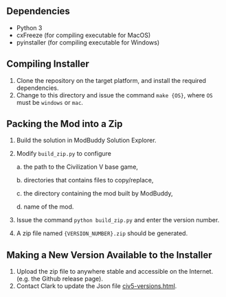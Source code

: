 ## Dependencies
- Python 3
- cxFreeze (for compiling executable for MacOS)
- pyinstaller (for compiling executable for Windows)

## Compiling Installer
1. Clone the repository on the target platform, and install the required dependencies.
2. Change to this directory and issue the command `make {OS}`, where `OS` must be `windows` or `mac`.

## Packing the Mod into a Zip
1. Build the solution in ModBuddy Solution Explorer.
2. Modify `build_zip.py` to configure 

   a. the path to the Civilization V base game, 
   
   b. directories that contains files to copy/replace, 
   
   c. the directory containing the mod built by ModBuddy,
   
   d. name of the mod.
   
3. Issue the command `python build_zip.py` and enter the version number.
4. A zip file named `{VERSION_NUMBER}.zip` should be generated.

## Making a New Version Available to the Installer
1. Upload the zip file to anywhere stable and accessible on the Internet. (e.g. the Github release page).
2. Contact Clark to update the Json file [civ5-versions.html](https://clarkwkw.github.io/civ5-versions.html).
